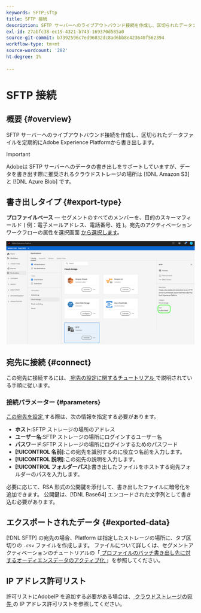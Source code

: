 ```yaml
---
keywords: SFTP;sftp
title: SFTP 接続
description: SFTP サーバーへのライブアウトバウンド接続を作成し、区切られたデータファイルを定期的にAdobe Experience Platformから書き出します。
exl-id: 27abfc38-ec19-4321-b743-169370d585a0
source-git-commit: b7392596c7ed96032dc8ad6bb8e423640f562394
workflow-type: tm+mt
source-wordcount: '282'
ht-degree: 1%

---
```


# SFTP 接続

## 概要 {#overview}

SFTP サーバーへのライブアウトバウンド接続を作成し、区切られたデータファイルを定期的にAdobe Experience Platformから書き出します。

>[!IMPORTANT]
>
> Adobeは SFTP サーバーへのデータの書き出しをサポートしていますが、データを書き出す際に推奨されるクラウドストレージの場所は [!DNL Amazon S3] と [!DNL Azure Blob] です。

## 書き出しタイプ {#export-type}

**プロファイルベース**  — セグメントのすべてのメンバーを、目的のスキーマフィールド ( 例：電子メールアドレス、電話番号、姓 )。宛先のアクティベーションワークフローの属性を選択画面 [から選択します](../../ui/activate-batch-profile-destinations.md)。

![SFTP プロファイルベースの書き出しタイプ](../../assets/catalog/cloud-storage/sftp/catalog.png)

## 宛先に接続 {#connect}

この宛先に接続するには、[ 宛先の設定に関するチュートリアル ](../../ui/connect-destination.md) で説明されている手順に従います。

### 接続パラメーター {#parameters}

[ この宛先を設定 ](../../ui/connect-destination.md) する際は、次の情報を指定する必要があります。

* **ホスト**:SFTP ストレージの場所のアドレス
* **ユーザー名**:SFTP ストレージの場所にログインするユーザー名
* **パスワード**:SFTP ストレージの場所にログインするためのパスワード
* **[!UICONTROL 名前]**:この宛先を識別するのに役立つ名前を入力します。
* **[!UICONTROL 説明]**:この宛先の説明を入力します。
* **[!UICONTROL フォルダーパス]**:書き出したファイルをホストする宛先フォルダーのパスを入力します。

必要に応じて、RSA 形式の公開鍵を添付して、書き出したファイルに暗号化を追加できます。 公開鍵は、[!DNL Base64] エンコードされた文字列として書き込む必要があります。

## エクスポートされたデータ {#exported-data}

[!DNL SFTP] の宛先の場合、Platform は指定したストレージの場所に、タブ区切りの `.csv` ファイルを作成します。 ファイルについて詳しくは、セグメントアクティベーションのチュートリアルの「[ プロファイルのバッチ書き出し先に対するオーディエンスデータのアクティブ化 ](../../ui/activate-batch-profile-destinations.md)」を参照してください。

## IP アドレス許可リスト

許可リストにAdobeIP を追加する必要がある場合は、[ クラウドストレージの宛先 ](ip-address-allow-list.md) の IP アドレス許可リストを参照してください。
